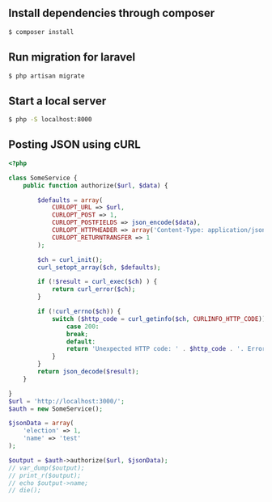 ## Install dependencies through composer

```bash
$ composer install
```

## Run migration for laravel

```bash
$ php artisan migrate
```

## Start a local server
```bash
$ php -S localhost:8000
```

## Posting JSON using cURL

```php
<?php

class SomeService {
	public function authorize($url, $data) {

		$defaults = array(
			CURLOPT_URL => $url,
			CURLOPT_POST => 1,
			CURLOPT_POSTFIELDS => json_encode($data),
			CURLOPT_HTTPHEADER => array('Content-Type: application/json'),
			CURLOPT_RETURNTRANSFER => 1
		);

		$ch = curl_init();
		curl_setopt_array($ch, $defaults);

		if (!$result = curl_exec($ch) ) {
			return curl_error($ch);
		}

		if (!curl_errno($ch)) {
			switch ($http_code = curl_getinfo($ch, CURLINFO_HTTP_CODE)) {
				case 200:
				break;
				default:
				return 'Unexpected HTTP code: ' . $http_code . '. Error: ' . $result;
			}
		}
		return json_decode($result);
	}

}
$url = 'http://localhost:3000/';
$auth = new SomeService();

$jsonData = array(
	'election' => 1,
	'name' => 'test'
);

$output = $auth->authorize($url, $jsonData);
// var_dump($output);
// print_r($output);
// echo $output->name;
// die();
```
